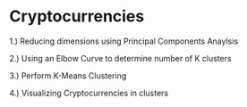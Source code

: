 # Cryptocurrencies

1.) Reducing dimensions using Principal Components Anaylsis

2.) Using an Elbow Curve to determine number of K clusters

3.) Perform K-Means Clustering

4.) Visualizing Cryptocurrencies in clusters

